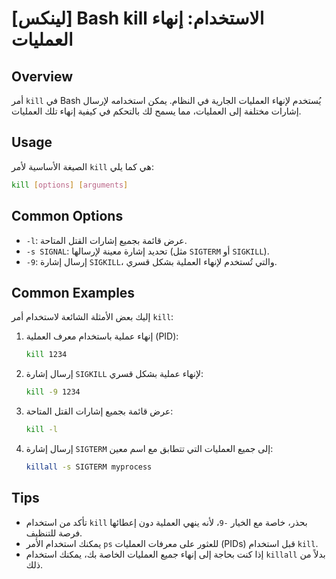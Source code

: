 # [لينكس] Bash kill الاستخدام: إنهاء العمليات

## Overview
أمر `kill` في Bash يُستخدم لإنهاء العمليات الجارية في النظام. يمكن استخدامه لإرسال إشارات مختلفة إلى العمليات، مما يسمح لك بالتحكم في كيفية إنهاء تلك العمليات.

## Usage
الصيغة الأساسية لأمر `kill` هي كما يلي:

```bash
kill [options] [arguments]
```

## Common Options
- `-l`: عرض قائمة بجميع إشارات القتل المتاحة.
- `-s SIGNAL`: تحديد إشارة معينة لإرسالها (مثل `SIGTERM` أو `SIGKILL`).
- `-9`: إرسال إشارة `SIGKILL`، والتي تُستخدم لإنهاء العملية بشكل قسري.

## Common Examples
إليك بعض الأمثلة الشائعة لاستخدام أمر `kill`:

1. إنهاء عملية باستخدام معرف العملية (PID):
   ```bash
   kill 1234
   ```

2. إرسال إشارة `SIGKILL` لإنهاء عملية بشكل قسري:
   ```bash
   kill -9 1234
   ```

3. عرض قائمة بجميع إشارات القتل المتاحة:
   ```bash
   kill -l
   ```

4. إرسال إشارة `SIGTERM` إلى جميع العمليات التي تتطابق مع اسم معين:
   ```bash
   killall -s SIGTERM myprocess
   ```

## Tips
- تأكد من استخدام `kill` بحذر، خاصة مع الخيار `-9`، لأنه ينهي العملية دون إعطائها فرصة للتنظيف.
- يمكنك استخدام الأمر `ps` للعثور على معرفات العمليات (PIDs) قبل استخدام `kill`.
- إذا كنت بحاجة إلى إنهاء جميع العمليات الخاصة بك، يمكنك استخدام `killall` بدلاً من ذلك.